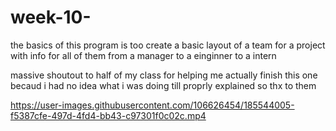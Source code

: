 # week-10-

the basics of this program is too create a basic layout of a team for a project with info for all of them from a manager to a einginner to a intern

massive shoutout to half of my class for helping me actually finish this one becaud i had no idea what i was doing till proprly explained so thx to them 


https://user-images.githubusercontent.com/106626454/185544005-f5387cfe-497d-4fd4-bb43-c97301f0c02c.mp4

